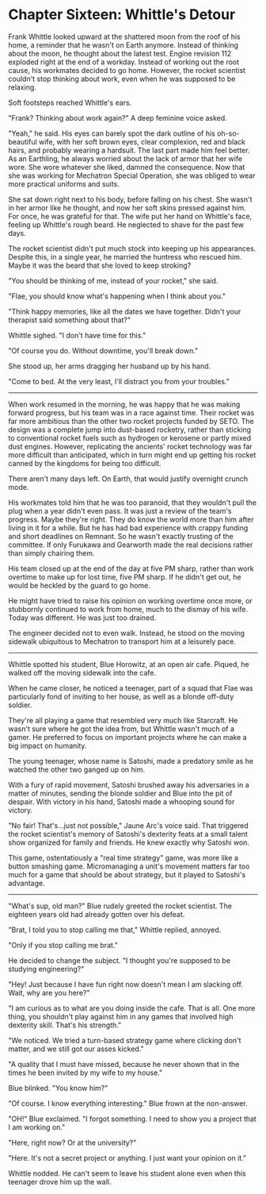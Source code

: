 # Chapter Sixteen: Whittle's Detour

Frank Whittle looked upward at the shattered moon from the roof of his home, a reminder that he wasn't on Earth anymore. Instead of thinking about the moon, he thought about the latest test. Engine revision 112 exploded right at the end of a workday. Instead of working out the root cause, his workmates decided to go home. However, the rocket scientist couldn't stop thinking about work, even when he was supposed to be relaxing.

Soft footsteps reached Whittle's ears.

"Frank? Thinking about work again?" A deep feminine voice asked.

"Yeah," he said. His eyes can barely spot the dark outline of his oh-so-beautiful wife, with her soft brown eyes, clear complexion, red and black hairs, and probably wearing a hardsuit. The last part made him feel better. As an Earthling, he always worried about the lack of armor that her wife wore. She wore whatever she liked, damned the consequence. Now that she was working for Mechatron Special Operation, she was obliged to wear more practical uniforms and suits.

She sat down right next to his body, before falling on his chest. She wasn't in her armor like he thought, and now her soft skins pressed against him. For once, he was grateful for that. The wife put her hand on Whittle's face, feeling up Whittle's rough beard. He neglected to shave for the past few days.

The rocket scientist didn't put much stock into keeping up his appearances. Despite this, in a single year, he married the huntress who rescued him. Maybe it was the beard that she loved to keep stroking?

"You should be thinking of me, instead of your rocket," she said.

"Flae, you should know what's happening when I think about you."

"Think happy memories, like all the dates we have together. Didn't your therapist said something about that?"

Whittle sighed. "I don't have time for this."

"Of course you do. Without downtime, you'll break down."

She stood up, her arms dragging her husband up by his hand.

"Come to bed. At the very least, I'll distract you from your troubles."

***

When work resumed in the morning, he was happy that he was making forward progress, but his team was in a race against time. Their rocket was far more ambitious than the other two rocket projects funded by SETO. The design was a complete jump into dust-based rocketry, rather than sticking to conventional rocket fuels such as hydrogen or kerosene or partly mixed dust engines. However, replicating the ancients' rocket technology was far more difficult than anticipated, which in turn might end up getting his rocket canned by the kingdoms for being too difficult.

There aren't many days left. On Earth, that would justify overnight crunch mode.

His workmates told him that he was too paranoid, that they wouldn't pull the plug when a year didn't even pass. It was just a review of the team's progress. Maybe they're right. They do know the world more than him after living in it for a while. But he has had bad experience with crappy funding and short deadlines on Remnant. So he wasn't exactly trusting of the committee. If only Furukawa and Gearworth made the real decisions rather than simply chairing them.

His team closed up at the end of the day at five PM sharp, rather than work overtime to make up for lost time, five PM sharp. If he didn't get out, he would be heckled by the guard to go home.

He might have tried to raise his opinion on working overtime once more, or stubbornly continued to work from home, much to the dismay of his wife. Today was different. He was just too drained.

The engineer decided not to even walk. Instead, he stood on the moving sidewalk ubiquitous to Mechatron to transport him at a leisurely pace.

***

Whittle spotted his student, Blue Horowitz, at an open air cafe. Piqued, he walked off the moving sidewalk into the cafe.

When he came closer, he noticed a teenager, part of a squad that Flae was particularly fond of inviting to her house, as well as a blonde off-duty soldier.

They're all playing a game that resembled very much like Starcraft. He wasn't sure where he got the idea from, but Whittle wasn't much of a gamer. He preferred to focus on important projects where he can make a big impact on humanity.

The young teenager, whose name is Satoshi, made a predatory smile as he watched the other two ganged up on him.

With a fury of rapid movement, Satoshi brushed away his adversaries in a matter of minutes, sending the blonde soldier and Blue into the pit of despair. With victory in his hand, Satoshi made a whooping sound for victory.

"No fair! That's...just not possible," Jaune Arc's voice said. That triggered the rocket scientist's memory of Satoshi's dexterity feats at a small talent show organized for family and friends. He knew exactly why Satoshi won.

This game, ostentatiously a "real time strategy" game, was more like a button smashing game. Micromanaging a unit's movement matters far too much for a game that should be about strategy, but it played to Satoshi's advantage.

***

"What's sup, old man?" Blue rudely greeted the rocket scientist. The eighteen years old had already gotten over his defeat.

"Brat, I told you to stop calling me that," Whittle replied, annoyed.

"Only if you stop calling me brat."

He decided to change the subject. "I thought you're supposed to be studying engineering?"

"Hey! Just because I have fun right now doesn't mean I am slacking off. Wait, why are you here?"

"I am curious as to what are you doing inside the cafe. That is all. One more thing, you shouldn't play against him in any games that involved high dexterity skill. That's his strength."

"We noticed. We tried a turn-based strategy game where clicking don't matter, and we still got our asses kicked."

"A quality that I must have missed, because he never shown that in the times he been invited by my wife to my house."

Blue blinked. "You know him?"

"Of course. I know everything interesting." Blue frown at the non-answer.

"OH!" Blue exclaimed. "I forgot something. I need to show you a project that I am working on."

"Here, right now? Or at the university?"

"Here. It's not a secret project or anything. I just want your opinion on it."

Whittle nodded. He can't seem to leave his student alone even when this teenager drove him up the wall.
